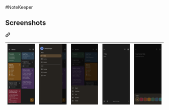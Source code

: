 #NoteKeeper

<div class="markdown-heading" dir="auto"><h2 tabindex="-1" class="heading-element" dir="auto">Screenshots</h2><a id="user-content-screenshots" class="anchor" aria-label="Permalink: Screenshots" href="#screenshots"><svg class="octicon octicon-link" viewBox="0 0 16 16" version="1.1" width="16" height="16" aria-hidden="true"><path d="m7.775 3.275 1.25-1.25a3.5 3.5 0 1 1 4.95 4.95l-2.5 2.5a3.5 3.5 0 0 1-4.95 0 .751.751 0 0 1 .018-1.042.751.751 0 0 1 1.042-.018 1.998 1.998 0 0 0 2.83 0l2.5-2.5a2.002 2.002 0 0 0-2.83-2.83l-1.25 1.25a.751.751 0 0 1-1.042-.018.751.751 0 0 1-.018-1.042Zm-4.69 9.64a1.998 1.998 0 0 0 2.83 0l1.25-1.25a.751.751 0 0 1 1.042.018.751.751 0 0 1 .018 1.042l-1.25 1.25a3.5 3.5 0 1 1-4.95-4.95l2.5-2.5a3.5 3.5 0 0 1 4.95 0 .751.751 0 0 1-.018 1.042.751.751 0 0 1-1.042.018 1.998 1.998 0 0 0-2.83 0l-2.5 2.5a1.998 1.998 0 0 0 0 2.83Z"></path></svg></a></div>
<table>
<thead>
<tr>
<th><a target="_blank" rel="noopener noreferrer" href="https://github.com/Aksx73/NoteKeeper/blob/master/screenshots/Screenshot_20240609-191220.png"><img src="https://github.com/Aksx73/NoteKeeper/blob/master/screenshots/Screenshot_20240609-191220.png?raw=true" alt="sound meter" style="max-width: 100%;"></a></th>
<th><a target="_blank" rel="noopener noreferrer" href="https://github.com/Aksx73/NoteKeeper/blob/master/screenshots/Screenshot_20240609-191244.png"><img src="https://github.com/Aksx73/NoteKeeper/blob/master/screenshots/Screenshot_20240609-191244.png?raw=true" alt="sound meter" style="max-width: 100%;"></a></th>
<th><a target="_blank" rel="noopener noreferrer" href="https://github.com/Aksx73/NoteKeeper/blob/master/screenshots/Screenshot_20240609-191131.png"><img src="https://github.com/Aksx73/NoteKeeper/blob/master/screenshots/Screenshot_20240609-191131.png?raw=true" alt="sound meter" style="max-width: 100%;"></a></th>
<th><a target="_blank" rel="noopener noreferrer" href="https://github.com/Aksx73/NoteKeeper/blob/master/screenshots/Screenshot_20240609-191042.png"><img src="https://github.com/Aksx73/NoteKeeper/blob/master/screenshots/Screenshot_20240609-191042.png?raw=true" alt="sound meter" style="max-width: 100%;"></a></th>
<th><a target="_blank" rel="noopener noreferrer" href="https://github.com/Aksx73/NoteKeeper/blob/master/screenshots/Screenshot_20240609-191109.png"><img src="https://github.com/Aksx73/NoteKeeper/blob/master/screenshots/Screenshot_20240609-191109.png?raw=true" alt="sound meter" style="max-width: 100%;"></a></th>
</tr>
</thead>
</table>
